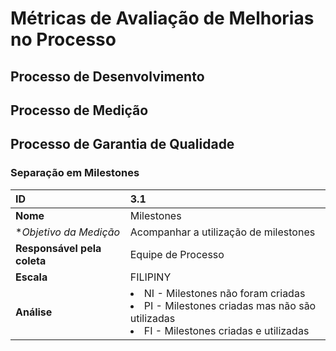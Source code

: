 # Métricas de Avaliação de Melhorias no Processo

## Processo de Desenvolvimento

## Processo de Medição

## Processo de Garantia de Qualidade


### Separação em Milestones

| **ID** | 3.1 |
| :--- | :--- |
| **Nome** | Milestones |
| **Objetivo da Medição* | Acompanhar a utilização de milestones |
| **Responsável pela coleta** | Equipe de Processo |
| **Escala** | FILIPINY |
| **Análise** |  <li> NI - Milestones não foram criadas </li> <li> PI - Milestones criadas mas não são utilizadas </li> <li> FI - Milestones criadas e utilizadas </li> |
